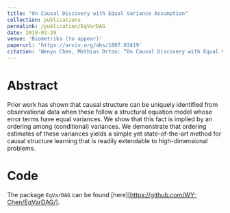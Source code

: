 ```yaml
---
title: "On Causal Discovery with Equal Variance Assumption"
collection: publications
permalink: /publication/EqVarDAG
date: 2019-03-29
venue: 'Biometrika (to appear)'
paperurl: 'https://arxiv.org/abs/1807.03419'
citation: 'Wenyu Chen, Mathias Drton: “On Causal Discovery with Equal Variance Assumption”, 2018; [http://arxiv.org/abs/1807.03419 arXiv:1807.03419].'
---
```

# Abstract

Prior work has shown that causal structure can be uniquely identified from observational data when these follow a structural equation model whose error terms have equal variances. We show that this fact is implied by an ordering among (conditional) variances. We demonstrate that ordering estimates of these variances yields a simple yet state-of-the-art method for causal structure learning that is readily extendable to high-dimensional problems.

# Code 

The package `EqVarDAG` can be found [here][https://github.com/WY-Chen/EqVarDAG/].